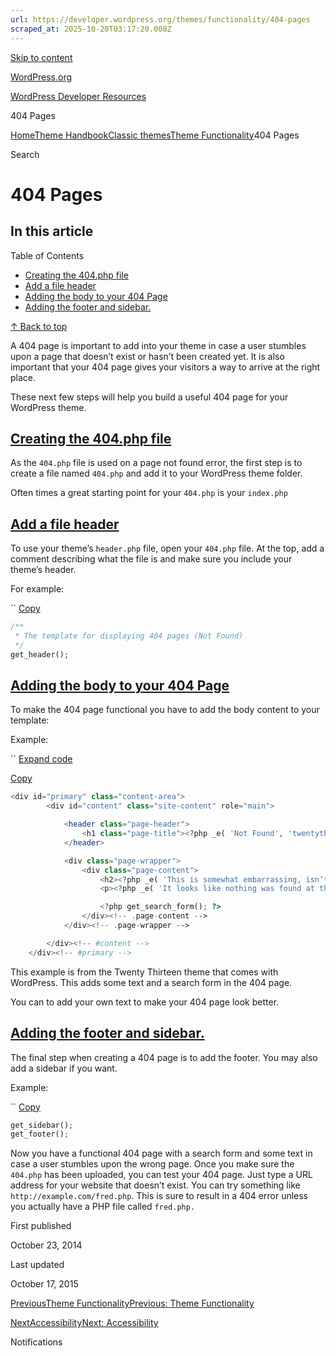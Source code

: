 ```yaml
---
url: https://developer.wordpress.org/themes/functionality/404-pages
scraped_at: 2025-10-20T03:17:20.008Z
---
```


[Skip to content](https://developer.wordpress.org/themes/classic-themes/functionality/404-pages/#wp--skip-link--target)

[WordPress.org](https://wordpress.org/)

[WordPress Developer Resources](https://developer.wordpress.org/)

404 Pages


[Home](https://developer.wordpress.org/)[Theme Handbook](https://developer.wordpress.org/themes/)[Classic themes](https://developer.wordpress.org/themes/classic-themes/)[Theme Functionality](https://developer.wordpress.org/themes/classic-themes/functionality/)404 Pages

Search

# 404 Pages

## In this article

Table of Contents

- [Creating the 404.php file](https://developer.wordpress.org/themes/classic-themes/functionality/404-pages/#creating-the-404-php-file)
- [Add a file header](https://developer.wordpress.org/themes/classic-themes/functionality/404-pages/#add-a-file-header)
- [Adding the body to your 404 Page](https://developer.wordpress.org/themes/classic-themes/functionality/404-pages/#adding-the-body-to-your-404-page)
- [Adding the footer and sidebar.](https://developer.wordpress.org/themes/classic-themes/functionality/404-pages/#adding-the-footer-and-sidebar)

[↑ Back to top](https://developer.wordpress.org/themes/classic-themes/functionality/404-pages/#wp--skip-link--target)

A 404 page is important to add into your theme in case a user stumbles upon a page that doesn’t exist or hasn’t been created yet. It is also important that your 404 page gives your visitors a way to arrive at the right place.

These next few steps will help you build a useful 404 page for your WordPress theme.

## [Creating the 404.php file](https://developer.wordpress.org/themes/classic-themes/functionality/404-pages/\#creating-the-404-php-file)

As the `404.php` file is used on a page not found error, the first step is to create a file named `404.php` and add it to your WordPress theme folder.

Often times a great starting point for your `404.php` is your `index.php`

## [Add a file header](https://developer.wordpress.org/themes/classic-themes/functionality/404-pages/\#add-a-file-header)

To use your theme’s `header.php` file, open your `404.php` file. At the top, add a comment describing what the file is and make sure you include your theme’s header.

For example:

``
[Copy](https://developer.wordpress.org/themes/classic-themes/functionality/404-pages/#)

```php
/**
 * The template for displaying 404 pages (Not Found)
 */
get_header();
```

## [Adding the body to your 404 Page](https://developer.wordpress.org/themes/classic-themes/functionality/404-pages/\#adding-the-body-to-your-404-page)

To make the 404 page functional you have to add the body content to your template:

Example:

``
[Expand code](https://developer.wordpress.org/themes/classic-themes/functionality/404-pages/#)

[Copy](https://developer.wordpress.org/themes/classic-themes/functionality/404-pages/#)

```php
<div id="primary" class="content-area">
		<div id="content" class="site-content" role="main">

			<header class="page-header">
				<h1 class="page-title"><?php _e( 'Not Found', 'twentythirteen' ); ?></h1>
			</header>

			<div class="page-wrapper">
				<div class="page-content">
					<h2><?php _e( 'This is somewhat embarrassing, isn’t it?', 'twentythirteen' ); ?></h2>
					<p><?php _e( 'It looks like nothing was found at this location. Maybe try a search?', 'twentythirteen' ); ?></p>

					<?php get_search_form(); ?>
				</div><!-- .page-content -->
			</div><!-- .page-wrapper -->

		</div><!-- #content -->
	</div><!-- #primary -->
```

This example is from the Twenty Thirteen theme that comes with WordPress. This adds some text and a search form in the 404 page.

You can to add your own text to make your 404 page look better.

## [Adding the footer and sidebar.](https://developer.wordpress.org/themes/classic-themes/functionality/404-pages/\#adding-the-footer-and-sidebar)

The final step when creating a 404 page is to add the footer. You may also add a sidebar if you want.

Example:

``
[Copy](https://developer.wordpress.org/themes/classic-themes/functionality/404-pages/#)

```php
get_sidebar();
get_footer();
```

Now you have a functional 404 page with a search form and some text in case a user stumbles upon the wrong page. Once you make sure the `404.php` has been uploaded, you can test your 404 page. Just type a URL address for your website that doesn’t exist. You can try something like `http://example.com/fred.php`. This is sure to result in a 404 error unless you actually have a PHP file called `fred.php.`

First published

October 23, 2014

Last updated

October 17, 2015

[PreviousTheme FunctionalityPrevious: Theme Functionality](https://developer.wordpress.org/themes/classic-themes/functionality/)

[NextAccessibilityNext: Accessibility](https://developer.wordpress.org/themes/classic-themes/functionality/accessibility/)

Notifications